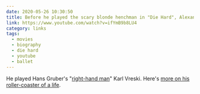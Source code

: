 ```yaml
---
date: 2020-05-26 10:30:50
title: Before he played the scary blonde henchman in "Die Hard", Alexander Grodunov was an accomplished ballet artist with the Baryshnikov troupe
link: https://www.youtube.com/watch?v=ifYmB9b8LU4
category: links
tags:
  - movies
  - biography
  - die hard
  - youtube
  - ballet
---
```


He played Hans Gruber's "[right-hand man](https://diehard.fandom.com/wiki/Karl_Vreski)" Karl Vreski. Here's [more on his roller-coaster of a life](https://entertainment.ie/cinema/movie-news/whatever-happened-to-alexander-godunov-236771/).